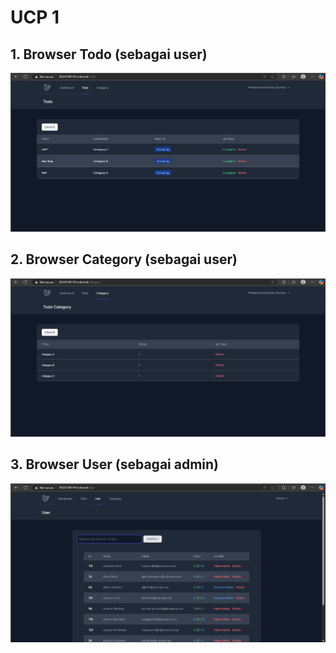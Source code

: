 # UCP 1

## 1. Browser Todo (sebagai user)
![ALT Text](./screenshot/ucp1/browser-todo.png)

## 2. Browser Category (sebagai user)
![ALT Text](./screenshot/ucp1/browser-category.png)

## 3. Browser User (sebagai admin)
![ALT Text](./screenshot/ucp1/browser-user.png)